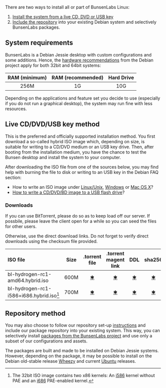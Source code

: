 [LinuxFAQ]: <https://www.debian.org/CD/faq/#record-unix>
[WindowsFAQ]: <https://www.debian.org/CD/faq/#record-windows>
[OSXFAQ]: <https://www.debian.org/CD/faq/#record-mac>
[USBFAQ]: <https://www.debian.org/CD/faq/#write-usb>

[TorrentFile64]: <http://tracker.bunsenlabs.org/torrents/bl-hydrogen-rc1-amd64.hybrid.iso>
[TorrentFile32]: <http://tracker.bunsenlabs.org/torrents/bl-hydrogen-rc1-i586_i686pae.hybrid.iso>
[TorrentMagnet64]: <>
[TorrentMagnet32]: <>
[DDL64]: <http://ddl.bunsenlabs.org/64.iso>
[DDL32]: <http://ddl.bunsenlabs.org/32.iso>
[shasums64]: <>
[shasums32]: <>
[HardwareRequirements]: <https://www.debian.org/releases/jessie/amd64/ch03s04.html.en>

There are two ways to install all or part of BunsenLabs Linux:

1. [Install the system from a live CD, DVD or USB key](#live-cddvdusb-key-method)
2. [Include the repository](#repository-method) into your existing Debian system and
   selectively BunsenLabs packages.

## System requirements

BunsenLabs is a Debian Jessie desktop with custom configurations and
some additions. Hence, the [hardware
recommendations][HardwareRequirements] from the Debian project apply for
both 32bit and 64bit systems:

|RAM (minimum)|RAM (recommended)|Hard Drive|
|:-----------:|:---------------:|:--------:|
|256M|1G|10G|

Depending on the applications and feature set you decide to use
(especially if you do not run a graphical desktop), the system may run
fine with less resources.

## Live CD/DVD/USB key method

This is the preferred and officially supported installation method. You
first download a so-called hybrid ISO image which, depending on size, is
suitable for writing to a CD/DVD medium or an USB key drive. Then, after
booting from the installation medium, you have the chance to test the
Bunsen desktop and install the system to your computer.

After downloading the ISO file from one of the sources below, you may
find help with burning the file to disk or writing to an USB key in the
Debian FAQ section:

* How to write an ISO image under [Linux/Unix][LinuxFAQ],
  [Windows][WindowsFAQ] or [Mac OS X][OSXFAQ]?
* [How to write a CD/DVD/BD image to a USB flash drive][USBFAQ]?

### Downloads

If you can use BitTorrent, please do so as to keep load off our server.
If possbile, please leave the client open for a while so you can seed
the files for other users.

Otherwise, use the direct download links. Do not forget to verify direct
downloads using the checksum file provided.

| ISO file                          | Size                | .torrent file              | .torrent magent link     | DDL            | sha256           |
|:----------------------------------|:-------------------:|:-------------------------:|:-----------------------:|:-------------------:|:-------------------:|
| bl-hydrogen-rc1-amd64.hybrid.iso  | 600M               | [✱][TorrentFile64] | [✱][TorrentMagnet64] | [✱][DDL64] | [✱][shasums64]|
| bl-hydrogen-rc1-i586+i686.hybrid.iso[^1] | 700M            | [✱][TorrentFile32] | [✱][TorrentMagnet32] | [✱][DDL32] | [✱][shasums32]|

[^1]: The 32bit ISO image contains two x86 kernels: An
[i586](https://en.wikipedia.org/wiki/P5_%28microarchitecture%29) kernel without
PAE and an [i686](https://en.wikipedia.org/wiki/P6_%28microarchitecture%29)
PAE-enabled kernel.

## Repository method

You may also choose to follow our repository set-up
[instructions](http://pkg.bunsenlabs.org) and include our package
repository into your existing system. This way, you can selectively
install [packages from the BunsenLabs project](development.html) and use
only a subset of our configurations and assets.

The packages are built and made to be installed on Debian Jessie
systems. However, depending on the package, it may be possible to
install on the Debian old-stable release
[Wheezy](https://wiki.debian.org/DebianWheezy) and current
[Ubuntu](http://releases.ubuntu.com/) releases.

